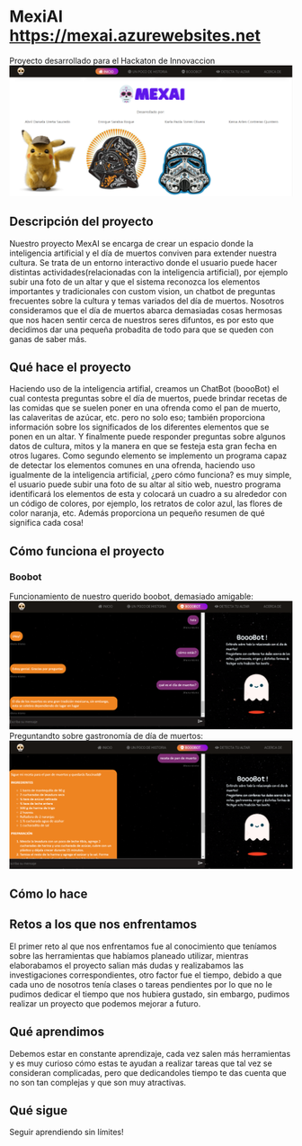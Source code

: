 # MexiAI      https://mexai.azurewebsites.net
Proyecto desarrollado para el Hackaton de Innovaccion
![Integrantes](https://github.com/KarlaTorres21/MexiAI/blob/main/mexAifinal/static/Imagenes/mexai.PNG)
## Descripción del proyecto
Nuestro proyecto MexAI se encarga de crear un espacio donde la inteligencia artificial y el día de muertos conviven para extender nuestra cultura. Se trata de un entorno interactivo donde el usuario puede hacer distintas actividades(relacionadas con la inteligencia artificial), por ejemplo subir una foto de un altar y que el sistema reconozca los elementos importantes y tradicionales con custom vision, un chatbot de preguntas frecuentes sobre la cultura y temas variados del día de muertos.
Nosotros consideramos que el día de muertos abarca demasiadas cosas hermosas que nos hacen sentir cerca de nuestros seres difuntos, es por esto que decidimos dar una pequeña probadita de todo para que se queden con ganas de saber más.

## Qué hace el proyecto
Haciendo uso de la inteligencia artifial, creamos un ChatBot (boooBot) el cual contesta preguntas sobre el día de muertos, puede brindar recetas de las comidas que se suelen poner en una ofrenda como el pan de muerto, las calaveritas de azúcar, etc. pero no solo eso; también proporciona información sobre los significados de los diferentes elementos que se ponen en un altar. Y finalmente puede responder preguntas sobre algunos datos de cultura, mitos y la manera en que se festeja esta gran fecha en otros lugares.
Como segundo elemento se implemento un programa capaz de detectar los elementos comunes en una ofrenda, haciendo uso igualmente de la inteligencia artificial, ¿pero cómo funciona? es muy simple, el usuario puede subir una foto de su altar al sitio web, nuestro programa identificará los elementos de esta y colocará un cuadro a su alrededor con un código de colores, por ejemplo, los retratos de color azul, las flores de color naranja, etc. Además proporciona un pequeño resumen de qué significa cada cosa!

## Cómo funciona el proyecto
### Boobot
  Funcionamiento de nuestro querido boobot, demasiado amigable:
![boobot](https://github.com/KarlaTorres21/MexiAI/blob/main/mexAifinal/static/Imagenes/boobot2.PNG)
Preguntandto sobre gastronomía de día de muertos:
![boobot2](https://github.com/KarlaTorres21/MexiAI/blob/main/mexAifinal/static/Imagenes/boobot1.PNG)


## Cómo lo hace

## Retos a los que nos enfrentamos
El primer reto al que nos enfrentamos fue al conocimiento que teníamos sobre las herramientas que habíamos planeado utilizar, mientras elaborabamos el proyecto salian más dudas y realizabamos las investigaciones correspondientes, otro factor fue el tiempo, debido a que cada uno de nosotros tenía clases o tareas pendientes por lo que no le pudimos dedicar el tiempo que nos hubiera gustado, sin embargo, pudimos realizar un proyecto que podemos mejorar a futuro.

## Qué aprendimos
Debemos estar en constante aprendizaje, cada vez salen más herramientas y es muy curioso cómo estas te ayudan a realizar tareas que tal vez se consideran complicadas, pero que dedicandoles tiempo te das cuenta que no son tan complejas y que son muy atractivas.

## Qué sigue
Seguir aprendiendo sin límites!
